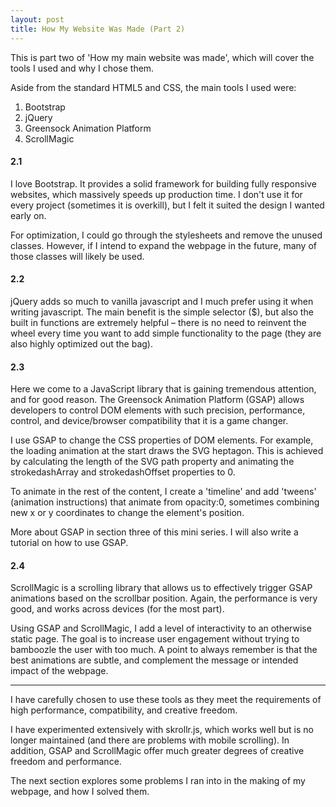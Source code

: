 ```yaml
---
layout: post
title: How My Website Was Made (Part 2)
---
```

This is part two of 'How my main website was made', which will cover the tools I used and why I chose them.

Aside from the standard HTML5 and CSS, the main tools I used were:

1. Bootstrap
2. jQuery
3. Greensock Animation Platform
4. ScrollMagic

#### 2.1
I love Bootstrap. It provides a solid framework for building fully responsive websites, which massively speeds up production time. I don't use it for every project (sometimes it is overkill), but I felt it suited the design I wanted early on. 

For optimization, I could go through the stylesheets and remove the unused classes. However, if I intend to expand the webpage in the future, many of those classes will likely be used.

#### 2.2
jQuery adds so much to vanilla javascript and I much prefer using it when writing javascript. The main benefit is the simple selector ($), but also the built in functions are extremely helpful – there is no need to reinvent the wheel every time you want to add simple functionality to the page (they are also highly optimized out the bag).

#### 2.3
Here we come to a JavaScript library that is gaining tremendous attention, and for good reason. The Greensock Animation Platform (GSAP) allows developers to control DOM elements with such precision, performance, control, and device/browser compatibility that it is a game changer. 

I use GSAP to change the CSS properties of DOM elements. For example, the loading animation at the start draws the SVG heptagon. This is achieved by calculating the length of the SVG path property  and animating the strokedashArray and strokedashOffset properties to 0.

To animate in the rest of the content, I create a 'timeline' and add 'tweens' (animation instructions) that animate from opacity:0, sometimes combining new x or y coordinates to change the element's position. 

More about GSAP in section three of this mini series. I will also write a tutorial on how to use GSAP.

#### 2.4
ScrollMagic is a scrolling library that allows us to effectively trigger GSAP animations based on the scrollbar position. Again, the performance is very good, and works across devices (for the most part). 

Using GSAP and ScrollMagic, I add a level of interactivity to an otherwise static page. The goal is to increase user engagement without trying to bamboozle the user with too much. A point to always remember is that the best animations are subtle, and complement the message or intended impact of the webpage.
- - -
I have carefully chosen to use these tools as they meet the requirements of high performance, compatibility, and creative freedom.

I have experimented extensively with skrollr.js, which works well but is no longer maintained (and there are problems with mobile scrolling). In addition, GSAP and ScrollMagic offer much greater degrees of creative freedom and performance. 

The next section explores some problems I ran into in the making of my webpage, and how I solved them. 
